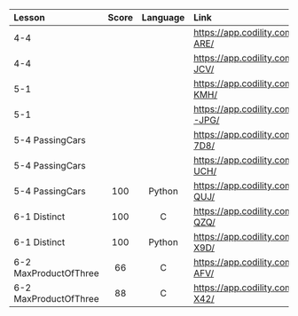 | Lesson | Score | Language | Link |
|:-----|:---------------:|:---------------:|:------|
| 4-4 ||| https://app.codility.com/demo/results/trainingB5J6BA-ARE/ |
| 4-4 ||| https://app.codility.com/demo/results/training6VUB5C-JCV/ |
| 5-1 ||| https://app.codility.com/demo/results/trainingAGT2EY-KMH/ |
| 5-1 ||| https://app.codility.com/demo/results/trainingA9HMCM-JPG/ |
| 5-4 PassingCars ||| https://app.codility.com/demo/results/trainingH8FNYN-7D8/ |
| 5-4 PassingCars ||| https://app.codility.com/demo/results/training9NDQTC-UCH/ |
| 5-4 PassingCars |100|Python| https://app.codility.com/demo/results/trainingK6GP9H-QUJ/ |
| 6-1 Distinct |100|C| https://app.codility.com/demo/results/trainingPNPVVA-QZQ/ |
| 6-1 Distinct |100|Python| https://app.codility.com/demo/results/trainingKXDDPT-X9D/ |
| 6-2 MaxProductOfThree |66|C| https://app.codility.com/demo/results/trainingEFZFRK-AFV/ |
| 6-2 MaxProductOfThree |88|C| https://app.codility.com/demo/results/trainingKPE89R-X42/ |
